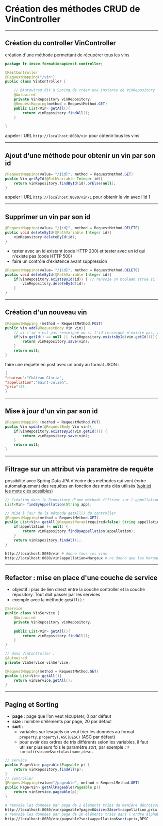 # Création des méthodes CRUD de VinController

----

## Création du controller VinController

création d'une méthode permettant de récupérer tous les vins

```java
package fr.insee.formationapirest.controller;

@RestController
@RequestMapping("/vin")
public class VinController {

    // @Autowired dit à Spring de créer une instance de VinRepository
    @Autowired
    private VinRepository vinRepository;    
    @RequestMapping(method = RequestMethod.GET)
    public List<Vin> getAll(){
        return vinRepository.findAll();
    }
    
}
```

appeler l'URL `http://localhost:8080/vin` pour obtenir tous les vins

----

## Ajout d'une méthode pour obtenir un vin par son id

```java
@RequestMapping(value= "/{id}", method = RequestMethod.GET)
public Vin getById(@PathVariable Integer id){
    return vinRepository.findById(id).orElse(null);
}
```

appeler l'URL `http://localhost:8080/vin/1` pour obtenir le vin avec l'id 1

----

## Supprimer un vin par son id

```java
@RequestMapping(value= "/{id}", method = RequestMethod.DELETE)
public void deleteById(@PathVariable Integer id){
    vinRepository.deleteById(id);
}
```

- tester avec un id existant (code HTTP 200) et tester avec un id qui n'existe pas (code HTTP 500)
- faire un contrôle d'existence avant suppression

```java
@RequestMapping(value= "/{id}", method = RequestMethod.DELETE)
public void deleteById(@PathVariable Integer id){
    if(vinRepository.existsById(id)) { // renvoie un boolean (true si l'objet existe, false sinon)
        vinRepository.deleteById(id);
    }
}
```

----

## Création d'un nouveau vin

```java
@RequestMapping (method = RequestMethod.POST)
public Vin add(@RequestBody Vin vin){
    // si l'id n'est pas renseigné ou si l'id renseigné n'existe pas, alors on crée le vin
    if(vin.getId() == null || !vinRepository.existsById(vin.getId())){
        return vinRepository.save(vin);
    }
    return null;
}
```

faire une requête en post avec un body au format JSON :

```json
{
"chateau":"Château Gloria",
"appellation":"Saint-Julien",
"prix":25
}
```

----

## Mise à jour d'un vin par son id

```java
@RequestMapping (method = RequestMethod.PUT)
public Vin update(@RequestBody Vin vin){
    if(vinRepository.existsById(vin.getId())) {
        return vinRepository.save(vin);
    }
    return null;
}
```

----

## Filtrage sur un attribut via paramètre de requête

possibilité avec Spring Data JPA d'écrire des méthodes qui vont écrire automatiquement des requêtes en fonction des mots clés utilisés ([voir ici les mots clés possibles](https://docs.spring.io/spring-data/jpa/docs/current/reference/html/#jpa.query-methods.query-creation))

```java
// Création dans le Repository d'une méthode filtrant sur l'appellation (... where appellation = app)
List<Vin> findByAppellation(String app);

// Mise à jour de la méthode getAll() du controller
@RequestMapping(method = RequestMethod.GET)
public List<Vin> getAll(@RequestParam(required=false) String appellation){
    if(appellation != null) {
        return vinRepository.findByAppellation(appellation);
    }
    return vinRepository.findAll();
}
```

```bash
http://localhost:8080/vin # donne tous les vins
http://localhost:8080/vin?appellation=Margaux # ne donne que les Margaux
```

----

## Refactor : mise en place d'une couche de service

- objectif : plus de lien direct entre la couche controller et la couche repository. Tout doit passer par les services
- exemple avec la méthode `getAll()` :

```java
@Service
public class VinService {
    @Autowired
    private VinRepository vinRepository;
    
    public List<Vin> getAll(){
        return vinRepository.findAll();
    }
}
```

```java
// dans VinController :
@Autowired
private VinService vinService;

@RequestMapping(method = RequestMethod.GET)
public List<Vin> getAll(){
    return vinService.getAll();
}
```

----

## Paging et Sorting

- **page** : page que l'on veut récupérer, 0 par défaut
- **size** : nombre d'éléments par page, 20 par défaut
- **sort** :
  - variables sur lesquels on veut trier les données au format `property,property(,ASC|DESC)` (ASC par défaut)
  - pour avoir des ordres de tris différents selon les variables, il faut utiliser plusieurs fois le paramètre *sort*, par exemple : `?sort=firstname&sort=lastname,desc.`

```java
// service
public Page<Vin> pageable(Pageable p) {
    return vinRepository.findAll(p);
}
// controller
@RequestMapping(value="/pageable", method = RequestMethod.GET)
public Page<Vin> getAllPageable(Pageable p){
    return vinService.pageable(p);
}
```

```bash
# renvoie les données par page de 2 éléments triés de manière décroissante par appellation puis prix
http://localhost:8080/vin/pageable?page=0&size=2&sort=appellation,prix,DESC
# renvoie les données par page de 20 éléments triés dans l'ordre alphabétique des appellations puis par prix décroissant
http://localhost:8080/vin/pageable?sort=appellation&sort=prix,DESC
```
